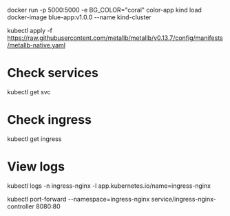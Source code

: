 docker run -p 5000:5000 -e BG_COLOR="coral" color-app
kind load docker-image blue-app:v1.0.0 --name kind-cluster

kubectl apply -f https://raw.githubusercontent.com/metallb/metallb/v0.13.7/config/manifests/metallb-native.yaml

# Check services
kubectl get svc

# Check ingress
kubectl get ingress

# View logs
kubectl logs -n ingress-nginx -l app.kubernetes.io/name=ingress-nginx

kubectl port-forward --namespace=ingress-nginx service/ingress-nginx-controller 8080:80
